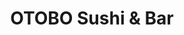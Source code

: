 ---
layout: place
title: "OTOBO Sushi & Bar"
permalink: /illinois/bolingbrook/otobo-sushi-bar.html
stateAbbr: IL
stateName: Illinois
cityName: Bolingbrook
seo:
  name: "OTOBO Sushi & Bar"
  type: Restaurant
  links: http://www.otobosushibar.com/
description: "Easygoing eatery & sushi bar offering specialty rolls, ramen, Asian fusion dishes, cocktails & beer. OTOBO Sushi & Bar serves delicious sushi in Bolingbrook, Illinois. Try fresh Japanese dishes for a great dining experience. Available for takeout, delivery, lunch, and dinner."
place_id: ChIJCamjpiFZDogR0dVSiJ8Cffk
photos:
  - name: >-
      places/ChIJCamjpiFZDogR0dVSiJ8Cffk/photos/AeeoHcIXD0FAQSKXwko7-CdRY4VNHdYxqKqm8hGNi_gIcQpTYCVhxXDYUyOZBUPWPeqtBEmC6UatHf7vkE83qGlkWAXuycOcc1uHpOqGWC8VuEETFnHmhWSSjB8rc8tzJxTyRS36YSweY8o6vddLGYKvrVXPHhe41B3m3zb8J4OITXuyvMhTEPZce1hgOaabgxZQIah-MdOhYnIEZ-VbWoX22PKYdduWNiDcNWLvwU3DyAVUYG0kLtIVDey5c2SbHuPHTqpZyom1j_YY_Y7Qo-WvIixWPBkM4RJ3TsuNaQyFOFK3OQ
    widthPx: 2048
    heightPx: 1529
    authorAttributions:
      - displayName: OTOBO Sushi & Bar
        uri: https://maps.google.com/maps/contrib/101606309087549675169
        photoUri: >-
          https://lh3.googleusercontent.com/a-/ALV-UjVlTOzJPC-nHQpYAwp5mHN8LCuhyOf-Y_2wICNafR-ppa0wJ24=s100-p-k-no-mo
    flagContentUri: >-
      https://www.google.com/local/imagery/report/?cb_client=maps_api_places.places_api&image_key=!1e10!2sAF1QipP7zsXKpMmnC6H9WLo76BIupGv873DNRftcxf0G&hl=en-US
    googleMapsUri: >-
      https://www.google.com/maps/place//data=!3m4!1e2!3m2!1sAF1QipP7zsXKpMmnC6H9WLo76BIupGv873DNRftcxf0G!2e10!4m2!3m1!1s0x880e5921a6a3a909:0xf97d029f8852d5d1
  - name: >-
      places/ChIJCamjpiFZDogR0dVSiJ8Cffk/photos/AeeoHcKxGwkntelAE9SMnOd5kjFtNRHMoJ25TdC3iaQ58Gasu63Mns-cZFDhMLGKA25JKkeMqf45mD7SrBrZxS86GR9X3BI4V-yzs8dZrhmg1uid4I80-FmFGQlX4uIl1CgIMgdvislT-l94o3Wg8kJ6HkMaV7kP0kG87WvXDeGfF39fzgC-SGHg2hcoV4uMN1Q7ZZhM7S_IsJGQuW5aO9uyhHpE3ITpKxS4LEWZeQvkraewM4gT4hF_66evGtsnsMScZDUCWoLcRqQJQm1-9uyNcjZBgDyX9S9lAE0CiDA9bnuNww
    widthPx: 886
    heightPx: 960
    authorAttributions:
      - displayName: OTOBO Sushi & Bar
        uri: https://maps.google.com/maps/contrib/101606309087549675169
        photoUri: >-
          https://lh3.googleusercontent.com/a-/ALV-UjVlTOzJPC-nHQpYAwp5mHN8LCuhyOf-Y_2wICNafR-ppa0wJ24=s100-p-k-no-mo
    flagContentUri: >-
      https://www.google.com/local/imagery/report/?cb_client=maps_api_places.places_api&image_key=!1e10!2sAF1QipMU4mPlnE1G44zscfg_mEiI1oVi9NeyX1zSKCun&hl=en-US
    googleMapsUri: >-
      https://www.google.com/maps/place//data=!3m4!1e2!3m2!1sAF1QipMU4mPlnE1G44zscfg_mEiI1oVi9NeyX1zSKCun!2e10!4m2!3m1!1s0x880e5921a6a3a909:0xf97d029f8852d5d1
  - name: >-
      places/ChIJCamjpiFZDogR0dVSiJ8Cffk/photos/AeeoHcJzmi8oGWKdfoGpshXfKTc5V_RZ9FDbeRub-mO6O8j6S3mqHciQ8vCH7vykluHZ-NYgd3KYE4EYcm4Gzrn1ZPpWB1WVx9FTNJ49XQDpaMA1KRmyF9a26XENMSrS72nHDh_3GUBY2tXGY77eD_YPt4aok4W05HPeKj73y3HAkrBQYqK1FsNY1-fA_gURZJGSsCzRNOi5nmd_jlQbfaes6dWD3PpNd6K1dxsylJokkoGRdf9B3SqvRyVfegDW7JTGUKXO6zBbbwK2ZlYCwHMYDAtSOLqqwjZkOyuHQ522dlTeuQ
    widthPx: 720
    heightPx: 960
    authorAttributions:
      - displayName: OTOBO Sushi & Bar
        uri: https://maps.google.com/maps/contrib/101606309087549675169
        photoUri: >-
          https://lh3.googleusercontent.com/a-/ALV-UjVlTOzJPC-nHQpYAwp5mHN8LCuhyOf-Y_2wICNafR-ppa0wJ24=s100-p-k-no-mo
    flagContentUri: >-
      https://www.google.com/local/imagery/report/?cb_client=maps_api_places.places_api&image_key=!1e10!2sAF1QipM3OW5E5K64D8oZn79QUe3NxWjUHfHqWWtNSIEF&hl=en-US
    googleMapsUri: >-
      https://www.google.com/maps/place//data=!3m4!1e2!3m2!1sAF1QipM3OW5E5K64D8oZn79QUe3NxWjUHfHqWWtNSIEF!2e10!4m2!3m1!1s0x880e5921a6a3a909:0xf97d029f8852d5d1
  - name: >-
      places/ChIJCamjpiFZDogR0dVSiJ8Cffk/photos/AeeoHcJ5ABYNXAe7GavypOl958cdNcqDvbNGEmZvp33lK59ixDwrqo96-vg19TIWjKDCQR50XT3Rf_kWw3F_ktOoicOnJ2vTX3XpbvXqztGMrkmIbFuka9XbpknhtmW5y1I4gHXiJBUdXCi1dvx5XVs2MQKiG2UiIqJrxM7Kxh0HameqpztUZ0nqo74e80fA1TOXG-la_oQCn_BPPBP7B9HY8KB3Bt4TB7ZpAuMioGmc4Yn4zEWE3V8z2iQaPLEIhzVt50NdQFNt4fPhdG_ObRuvA2n1Kv6uZ89db_--uJ7kQSclFTc90CJdcp9stmuh-1hP7FtWAU63CNVWlAEen_tgbo7eS5MQ1_Lig6wMbwbUXuIEGs15CXdjBCEM7kQmzjvx41yJy3j4etjk5dEBiaA1jRCys-N66TaOyezl6V6212BfNo6B
    widthPx: 1868
    heightPx: 4000
    authorAttributions:
      - displayName: Valerie Majnarich
        uri: https://maps.google.com/maps/contrib/107238669150222322373
        photoUri: >-
          https://lh3.googleusercontent.com/a-/ALV-UjUUSI9xhRyww-A9gk1moTpUlcHtGEW4yI7ELiE2V940I5qdHLo=s100-p-k-no-mo
    flagContentUri: >-
      https://www.google.com/local/imagery/report/?cb_client=maps_api_places.places_api&image_key=!1e10!2sCIHM0ogKEICAgIDXs9Px4QE&hl=en-US
    googleMapsUri: >-
      https://www.google.com/maps/place//data=!3m4!1e2!3m2!1sCIHM0ogKEICAgIDXs9Px4QE!2e10!4m2!3m1!1s0x880e5921a6a3a909:0xf97d029f8852d5d1
  - name: >-
      places/ChIJCamjpiFZDogR0dVSiJ8Cffk/photos/AeeoHcIEX7VLAupq45MJLZNgYzRCB_s6EYvyPoh4yexpqy6IzIB1ed5C331hrEflnPIbyejP2b8DXh-NMaQJJqo_sPWOz6Mo9PpL9rbbE2JaIK34NKMFwrSOG_z1TLEeuMwDxQ7nuaKeHR5JLQcTufqNJ6epDgnbddJzhk_CIq-0S6XV0rJG1gwMoozDpf0XHTpnwOTIP_Elk5r8kV27qHUYQIcqYIYCgRsucNHs7vdoGK4XbEHSnN0b4BLgI5ds-WIWKZP9ibIMO3DizxXGYcrMgk5uajH3tBBBwVZu0nx_-KXGKtrWCjXBKULNi8VH6BM817SudMCCtcm78IT_g-ctw0E0RbiBWJfN5L_TElATDllinbVHNDXp5PEtjgkFU5xO1iTjJ6rO0DiBdIqCL77Ywaj2wFL8Ucs17DTtA7bcLgaMRA
    widthPx: 4032
    heightPx: 3024
    authorAttributions:
      - displayName: Mark Spengler
        uri: https://maps.google.com/maps/contrib/109734364988917207156
        photoUri: >-
          https://lh3.googleusercontent.com/a-/ALV-UjWZul34RoJVnE-_EA7gqLUZOdmmTW06bGFzB1O130rnLZjj2GBlFA=s100-p-k-no-mo
    flagContentUri: >-
      https://www.google.com/local/imagery/report/?cb_client=maps_api_places.places_api&image_key=!1e10!2sCIHM0ogKEICAgICDgs7QUA&hl=en-US
    googleMapsUri: >-
      https://www.google.com/maps/place//data=!3m4!1e2!3m2!1sCIHM0ogKEICAgICDgs7QUA!2e10!4m2!3m1!1s0x880e5921a6a3a909:0xf97d029f8852d5d1
  - name: >-
      places/ChIJCamjpiFZDogR0dVSiJ8Cffk/photos/AeeoHcKgavIqpp7UEY2PHQeb38vFXNkaTZwCapBVd8EzlAWDxt3FjIW5HBuAnTCiIy-zR71gjrEKQPEULCGIgs-dbmV-NVnp7iH3PlcBCeRa4o0oURUzpfsdtvAlljyBBgfqUAd5x2gFB32mNei6jpLaSaA4exbxhxY_cILwEwi25rcin0P_4CTdmSESD6Yxn1PIqHTtqhqmDTvFZ7l0CBEBSNuKOnT_V6NnUQAiCEWMhiRb4mF5frnEFFeKx8P_83DqOWrvVSRcxB2qW2GPjEt592dzTVlVj0fF9FmfhiGIL4GKhwt1puKfpTDmW2zOnppnuKV7oEqCGrWZ9z4H4RlPqgNsQoh7M0kmAqou1ny-l8-WBqHXcG7sGY3twZPdteQMG6loCeGn7YBvhikzLJFD1fMK5Mmt-NnPyP5BfCvkkmbZlCSY
    widthPx: 2309
    heightPx: 1732
    authorAttributions:
      - displayName: Walter Brown
        uri: https://maps.google.com/maps/contrib/117125241058319035109
        photoUri: >-
          https://lh3.googleusercontent.com/a-/ALV-UjUxsD1Vl2Ktnm-Qyt9zDunVayv_hi17Md6yQSsp8tfuM_yrCgs=s100-p-k-no-mo
    flagContentUri: >-
      https://www.google.com/local/imagery/report/?cb_client=maps_api_places.places_api&image_key=!1e10!2sCIHM0ogKEICAgIC97ObwkQE&hl=en-US
    googleMapsUri: >-
      https://www.google.com/maps/place//data=!3m4!1e2!3m2!1sCIHM0ogKEICAgIC97ObwkQE!2e10!4m2!3m1!1s0x880e5921a6a3a909:0xf97d029f8852d5d1
  - name: >-
      places/ChIJCamjpiFZDogR0dVSiJ8Cffk/photos/AeeoHcJnQPvCvjI1jIg9vHDrZa1t7sHAF3feJVOUne5ia8YLz5x2xgzP9FbOPeBmQIThLzZGm-TWVVH_P1nATiYlYo2wEFYnWf8sgVy-Jfm4AG6EiOFEPEGiz3wfHCJjzfM4k019-9BFVTpL3ez0VuXdd_N6sejKUI_Kzx3OVmWB5-CKart_YTPjNKVtxbOrqs1-sv3s4adWVZbozscm8HdSVr3LDsaREC_9jE2U3uhWzQUcHWgmtcC89VWOh5osVLMvGFr2zjiEmkJaEiqAULn6Hegwm6FwajHBuFiLIjuyVQD-JSbPrYWx2e4mtmgRFLBFEVLRvtnBoB2k_BEByo-x5AI9JF8saxB4dGNiOrZkcDyJGEhrVPWe1ZJqT734OlzNY_qwPuLHe4StY6NAy48Hrm_YIbD8Ox1H9uctygca6ck
    widthPx: 3464
    heightPx: 4618
    authorAttributions:
      - displayName: Asif Rehmani
        uri: https://maps.google.com/maps/contrib/110000389567280196275
        photoUri: >-
          https://lh3.googleusercontent.com/a-/ALV-UjUz0mXSEGP0GTSF3o8ch09SftuiNOUeLdLmnMFjCOSxvYMj0qeWmQ=s100-p-k-no-mo
    flagContentUri: >-
      https://www.google.com/local/imagery/report/?cb_client=maps_api_places.places_api&image_key=!1e10!2sCIHM0ogKEICAgICtt4ePLA&hl=en-US
    googleMapsUri: >-
      https://www.google.com/maps/place//data=!3m4!1e2!3m2!1sCIHM0ogKEICAgICtt4ePLA!2e10!4m2!3m1!1s0x880e5921a6a3a909:0xf97d029f8852d5d1
  - name: >-
      places/ChIJCamjpiFZDogR0dVSiJ8Cffk/photos/AeeoHcLoPDvqD2HbOqoSz8VKLwUYvkKoEgn7gWgE0R6LMDS73bkB_Vl01_qtCuZDWCLId_HEtXuqyEMl6e4-z2o2PR7LlW67LQdlEaeJW3T6PptX2o7Ksm7769KZgvM3VUn8R9fJgt5gh3DHEK3V7QdZGvZDQpOQrOPi5V81Dw0mB2RF6eULgQ4btvOaxPUWCwRe4XJPPcQRLnDF3hvs9Mi7QI83n3-lM1S8JV8r6uN6givHo1kG1hlLXqpjCXPn2ZQyLBkLiaZ523Jxg2su0TMamQSLkG3lPDdx8uSKzyZDF03O1W1ELAtWenIpflr00ugVFGNlz5W8wvDD5lLsbel4xhaoZHesriuhnkG3VIl8viFA1Vfq-XdHYxNtDa7B9Cgx1ax8pL3XAtfILE-zbCIiTQSN447UcOSxDzMkt9QCnT004iVn
    widthPx: 3600
    heightPx: 4800
    authorAttributions:
      - displayName: Melanie C.
        uri: https://maps.google.com/maps/contrib/108810445005854146083
        photoUri: >-
          https://lh3.googleusercontent.com/a-/ALV-UjUFpx0N1goHepsNY6ph7PRc2UiptVcLK8I8Y8QmSKkyGU2GqCWk=s100-p-k-no-mo
    flagContentUri: >-
      https://www.google.com/local/imagery/report/?cb_client=maps_api_places.places_api&image_key=!1e10!2sCIHM0ogKEICAgICThr7T3wE&hl=en-US
    googleMapsUri: >-
      https://www.google.com/maps/place//data=!3m4!1e2!3m2!1sCIHM0ogKEICAgICThr7T3wE!2e10!4m2!3m1!1s0x880e5921a6a3a909:0xf97d029f8852d5d1
  - name: >-
      places/ChIJCamjpiFZDogR0dVSiJ8Cffk/photos/AeeoHcIiR1gxWD3dLWkromo--F4g5XerFaz7opzrGiMPan9O7H9xPiPjN4IqGbqh5zBGJJ_KWKBToBchW6NEZi7nCU75EZmOZb2yJqPGmbOvpDAmvBR0_izD6-WiWcJVxSgMD7WKUy8HMpZw0NoObcTIyvuZ515IZr9oaNkVHtB6tTmI6BHi1SzP5Z1bllssreFge_lUY-XSuOm69Z5EqDednTboxzNS4Y5QEY7pQV-J-hjVVFhha9RqbRn14CgawXzNK7UMDkb-J15GOAW7pFOmcw0VBZIOmo-2ElGVmgse_iua-hD3KnN-9e_ZEGDeUxgccfdOR_xLRht7ojlHXfiuondsg1ZBQsSXXWPDC-IDOZZNinm4iCeYOxY2T6bN0wlSFFy_Vl-nV0ItJHQ6ZpAaPIaFqjYZjHxdmVfb3A6xpleD6Q
    widthPx: 3072
    heightPx: 4080
    authorAttributions:
      - displayName: Matthew N
        uri: https://maps.google.com/maps/contrib/118036539354160785063
        photoUri: >-
          https://lh3.googleusercontent.com/a-/ALV-UjUuRPZtNjfWqErixTmf5lgekzW-DmoSq2dwP8GtO2KFxb4E_xIP6g=s100-p-k-no-mo
    flagContentUri: >-
      https://www.google.com/local/imagery/report/?cb_client=maps_api_places.places_api&image_key=!1e10!2sCIHM0ogKEICAgIC_gfLwOQ&hl=en-US
    googleMapsUri: >-
      https://www.google.com/maps/place//data=!3m4!1e2!3m2!1sCIHM0ogKEICAgIC_gfLwOQ!2e10!4m2!3m1!1s0x880e5921a6a3a909:0xf97d029f8852d5d1
  - name: >-
      places/ChIJCamjpiFZDogR0dVSiJ8Cffk/photos/AeeoHcI3OVGUs5O8JR6OWCtNTCJA_ruzJATKBEF7hbvQRs46FvHDrd2Xf6m4J4zF_tkdpe55iNESFMGhmwcQ_ZbEsE-rZbJWUhswlZNRsEhj5-_bZFb13Q6UhTsZZIWV4BZ73qVRkzP7qizXDEAOSJDpFRDUjmgqwvcJPObwBurIytU-SEIGgbVWozF7zyNHLAm0DqjnOpoQBwveFttw5gwCuQ_eKiap5RbF-gIG1hG3SPMSQ3JgFy-kA125astn64cxKtkWhq7MbUNbVK_mBxAL8YqY6DIxQHMsfjqrqkclWgtV4NMD5c4bbj0wTr1MzNjXQb1AG9niCaKz7pJroc0Eq3cLr53cr9eIVlkx8YsGdT0cI3NpQpzekU39Vp9Nmrfi0iIkQEJAAC4kClv4m3ozy6lyZv51CtF0LmuUeCEfxBoZ50XP
    widthPx: 2782
    heightPx: 1960
    authorAttributions:
      - displayName: Eric Blazek
        uri: https://maps.google.com/maps/contrib/105108709120661879098
        photoUri: >-
          https://lh3.googleusercontent.com/a-/ALV-UjXzDvKlm76L2BovseadF9tGTKqsm1ufhdZnnKJR7ej4ub7RzbMV=s100-p-k-no-mo
    flagContentUri: >-
      https://www.google.com/local/imagery/report/?cb_client=maps_api_places.places_api&image_key=!1e10!2sCIHM0ogKEICAgIClpezwlAE&hl=en-US
    googleMapsUri: >-
      https://www.google.com/maps/place//data=!3m4!1e2!3m2!1sCIHM0ogKEICAgIClpezwlAE!2e10!4m2!3m1!1s0x880e5921a6a3a909:0xf97d029f8852d5d1
address: 477 S Weber Rd, Bolingbrook, IL 60490, USA
street: 477 S Weber Rd
city: Bolingbrook
state: IL
zip: '60490'
country: USA
neighborhood: null
latitude: '41.683365'
longitude: '-88.126765'
accessibility_options:
  wheelchairAccessibleParking: true
  wheelchairAccessibleEntrance: true
  wheelchairAccessibleRestroom: true
  wheelchairAccessibleSeating: true
business_status: OPERATIONAL
name: OTOBO Sushi & Bar
google_maps_links:
  directionsUri: >-
    https://www.google.com/maps/dir//''/data=!4m7!4m6!1m1!4e2!1m2!1m1!1s0x880e5921a6a3a909:0xf97d029f8852d5d1!3e0
  placeUri: https://maps.google.com/?cid=17977528171743073745
  writeAReviewUri: >-
    https://www.google.com/maps/place//data=!4m3!3m2!1s0x880e5921a6a3a909:0xf97d029f8852d5d1!12e1
  reviewsUri: >-
    https://www.google.com/maps/place//data=!4m4!3m3!1s0x880e5921a6a3a909:0xf97d029f8852d5d1!9m1!1b1
  photosUri: >-
    https://www.google.com/maps/place//data=!4m3!3m2!1s0x880e5921a6a3a909:0xf97d029f8852d5d1!10e5
primary_type: Sushi Restaurant
opening_hours:
  regular: null
  current: null
secondary_opening_hours:
  regular:
    weekdayDescriptions: null
    type: null
  current:
    weekdayDescriptions: null
    type: null
phone: (630) 410-8118
price_level: PRICE_LEVEL_MODERATE
price_range: $20 &ndash; $30
rating: '4.5'
rating_count: 0
website: http://www.otobosushibar.com/
reviews:
  - name: >-
      places/ChIJCamjpiFZDogR0dVSiJ8Cffk/reviews/ChdDSUhNMG9nS0VJQ0FnTUNJOHRHTjh3RRAB
    relativePublishTimeDescription: a week ago
    rating: 5
    text:
      text: >-
        I got the Katsu and miso soup. It was amazing! It cost $22 but I got a
        big serving of fried rice,  and the Katsu was to die for. I placed an
        order online and the servant was excellent and time efficient!


        I will definitely be coming back!
      languageCode: en
    originalText:
      text: >-
        I got the Katsu and miso soup. It was amazing! It cost $22 but I got a
        big serving of fried rice,  and the Katsu was to die for. I placed an
        order online and the servant was excellent and time efficient!


        I will definitely be coming back!
      languageCode: en
    authorAttribution:
      displayName: Stuffypanda 214
      uri: https://www.google.com/maps/contrib/110843008285933345745/reviews
      photoUri: >-
        https://lh3.googleusercontent.com/a/ACg8ocKUtcYbM7j3wxSaOxFdHlKqumQEhksmn2r7-y0CL7H3mLOjfQ=s128-c0x00000000-cc-rp-mo
    publishTime: '2025-03-31T22:52:52.065024Z'
    flagContentUri: >-
      https://www.google.com/local/review/rap/report?postId=ChdDSUhNMG9nS0VJQ0FnTUNJOHRHTjh3RRAB&d=17924085&t=1
    googleMapsUri: >-
      https://www.google.com/maps/reviews/data=!4m6!14m5!1m4!2m3!1sChdDSUhNMG9nS0VJQ0FnTUNJOHRHTjh3RRAB!2m1!1s0x880e5921a6a3a909:0xf97d029f8852d5d1
  - name: >-
      places/ChIJCamjpiFZDogR0dVSiJ8Cffk/reviews/ChZDSUhNMG9nS0VJQ0FnSUQ3dF9LeVFnEAE
    relativePublishTimeDescription: 7 months ago
    rating: 4
    text:
      text: >-
        I ate here 2 times during my stay in the area, and I'm glad I stopped
        in. Elvin and Alexa are  both great hosts and can give you ideas on the
        menu. They had a nice sized bar to sit and talk and watch movies while
        you ate. The menu was large. I had only the sushi rolls and sashimi, but
        there were other styles and combos too. The rolls were good in size as
        well as the thickness for the sashimi cuts. I found everything I had was
        fresh and flavorful. They have draft beer and bottled. Also a nice mix
        of flavored sake. The place is clean and comfortable. The food is good,
        and the service is friendly. You should stop by and give them a try.
      languageCode: en
    originalText:
      text: >-
        I ate here 2 times during my stay in the area, and I'm glad I stopped
        in. Elvin and Alexa are  both great hosts and can give you ideas on the
        menu. They had a nice sized bar to sit and talk and watch movies while
        you ate. The menu was large. I had only the sushi rolls and sashimi, but
        there were other styles and combos too. The rolls were good in size as
        well as the thickness for the sashimi cuts. I found everything I had was
        fresh and flavorful. They have draft beer and bottled. Also a nice mix
        of flavored sake. The place is clean and comfortable. The food is good,
        and the service is friendly. You should stop by and give them a try.
      languageCode: en
    authorAttribution:
      displayName: jesse luckett
      uri: https://www.google.com/maps/contrib/102913275545244483481/reviews
      photoUri: >-
        https://lh3.googleusercontent.com/a-/ALV-UjVqBT8mzi3h2DW16wsv2CwO2Z4jmrrDssELsDiYMmPtjcv1Qxk=s128-c0x00000000-cc-rp-mo-ba3
    publishTime: '2024-08-29T18:40:42.522181Z'
    flagContentUri: >-
      https://www.google.com/local/review/rap/report?postId=ChZDSUhNMG9nS0VJQ0FnSUQ3dF9LeVFnEAE&d=17924085&t=1
    googleMapsUri: >-
      https://www.google.com/maps/reviews/data=!4m6!14m5!1m4!2m3!1sChZDSUhNMG9nS0VJQ0FnSUQ3dF9LeVFnEAE!2m1!1s0x880e5921a6a3a909:0xf97d029f8852d5d1
  - name: >-
      places/ChIJCamjpiFZDogR0dVSiJ8Cffk/reviews/ChdDSUhNMG9nS0VJQ0FnSUN2MGYtbXN3RRAB
    relativePublishTimeDescription: 4 months ago
    rating: 5
    text:
      text: >-
        It’s super rare to find such high quality sushi. The food is amazing,
        Marisol and the team that served us was so warm and welcoming. Recommend
        this place to family and friends 😉👍
      languageCode: en
    originalText:
      text: >-
        It’s super rare to find such high quality sushi. The food is amazing,
        Marisol and the team that served us was so warm and welcoming. Recommend
        this place to family and friends 😉👍
      languageCode: en
    authorAttribution:
      displayName: G.I. Joe
      uri: https://www.google.com/maps/contrib/112008203291140621023/reviews
      photoUri: >-
        https://lh3.googleusercontent.com/a/ACg8ocLbt5mpDrM2UdSGvfqSJ4-OXQDuJ9s17wQ14DAVLYEIGpL5tA=s128-c0x00000000-cc-rp-mo-ba2
    publishTime: '2024-12-12T01:53:33.079534Z'
    flagContentUri: >-
      https://www.google.com/local/review/rap/report?postId=ChdDSUhNMG9nS0VJQ0FnSUN2MGYtbXN3RRAB&d=17924085&t=1
    googleMapsUri: >-
      https://www.google.com/maps/reviews/data=!4m6!14m5!1m4!2m3!1sChdDSUhNMG9nS0VJQ0FnSUN2MGYtbXN3RRAB!2m1!1s0x880e5921a6a3a909:0xf97d029f8852d5d1
  - name: >-
      places/ChIJCamjpiFZDogR0dVSiJ8Cffk/reviews/ChZDSUhNMG9nS0VJQ0FnSURuNnVLMUF3EAE
    relativePublishTimeDescription: 6 months ago
    rating: 5
    text:
      text: >-
        This is my first time at this lovely quaint place. I was having lunch
        with my colleague whom suggested this place. The ambience was nice,
        clean. Our waiter was very polite and attentive. I had the Godzilla roll
        which was very good and fresh. Also miso soup was very good and hot. I
        love boba tea so their Chai Latte Mango Tea was amazing. I will come
        back again for a new “lunch spot”
      languageCode: en
    originalText:
      text: >-
        This is my first time at this lovely quaint place. I was having lunch
        with my colleague whom suggested this place. The ambience was nice,
        clean. Our waiter was very polite and attentive. I had the Godzilla roll
        which was very good and fresh. Also miso soup was very good and hot. I
        love boba tea so their Chai Latte Mango Tea was amazing. I will come
        back again for a new “lunch spot”
      languageCode: en
    authorAttribution:
      displayName: Kersha Robinson
      uri: https://www.google.com/maps/contrib/111924937629856970167/reviews
      photoUri: >-
        https://lh3.googleusercontent.com/a-/ALV-UjUrXpds5l9FKriUiG1zw1sVEvCI3cIsfm4sWhijDOJgXdX_W1Ir=s128-c0x00000000-cc-rp-mo-ba3
    publishTime: '2024-10-05T02:29:57.505658Z'
    flagContentUri: >-
      https://www.google.com/local/review/rap/report?postId=ChZDSUhNMG9nS0VJQ0FnSURuNnVLMUF3EAE&d=17924085&t=1
    googleMapsUri: >-
      https://www.google.com/maps/reviews/data=!4m6!14m5!1m4!2m3!1sChZDSUhNMG9nS0VJQ0FnSURuNnVLMUF3EAE!2m1!1s0x880e5921a6a3a909:0xf97d029f8852d5d1
  - name: >-
      places/ChIJCamjpiFZDogR0dVSiJ8Cffk/reviews/ChdDSUhNMG9nS0VJQ0FnSUQ3aWZydzZnRRAB
    relativePublishTimeDescription: 7 months ago
    rating: 5
    text:
      text: >-
        Very fresh quality grade sushi! I got the Spicy  sushi crab tacos, roll
        of the week sushi, Crabby jalapeños, Symphony roll, Mexican roll, Tuna
        avocado roll and Spicy crab crunch roll! I come here frequently to dine
        in or take out and it always tastes great and employees are friendly!
        Would definitely recommend! 10/10
      languageCode: en
    originalText:
      text: >-
        Very fresh quality grade sushi! I got the Spicy  sushi crab tacos, roll
        of the week sushi, Crabby jalapeños, Symphony roll, Mexican roll, Tuna
        avocado roll and Spicy crab crunch roll! I come here frequently to dine
        in or take out and it always tastes great and employees are friendly!
        Would definitely recommend! 10/10
      languageCode: en
    authorAttribution:
      displayName: Marinel Ferrer
      uri: https://www.google.com/maps/contrib/103086401456576868801/reviews
      photoUri: >-
        https://lh3.googleusercontent.com/a/ACg8ocLQXH4_p-42r8cwHohfLCxHeD7odhimL60CqzljrhjnYV8kug=s128-c0x00000000-cc-rp-mo
    publishTime: '2024-08-25T14:20:54.706101Z'
    flagContentUri: >-
      https://www.google.com/local/review/rap/report?postId=ChdDSUhNMG9nS0VJQ0FnSUQ3aWZydzZnRRAB&d=17924085&t=1
    googleMapsUri: >-
      https://www.google.com/maps/reviews/data=!4m6!14m5!1m4!2m3!1sChdDSUhNMG9nS0VJQ0FnSUQ3aWZydzZnRRAB!2m1!1s0x880e5921a6a3a909:0xf97d029f8852d5d1
parking_options:
  freeParkingLot: true
  freeStreetParking: true
payment_options:
  acceptsCreditCards: true
  acceptsDebitCards: true
  acceptsCashOnly: false
  acceptsNfc: true
allow_dogs: null
curbside_pickup: false
delivery: true
dine_in: true
good_for_children: true
good_for_groups: true
good_for_sports: false
live_music: null
menu_for_children: true
outdoor_seating: true
reservable: true
restroom: true
serves_beer: true
serves_breakfast: false
serves_brunch: true
serves_cocktails: true
serves_coffee: null
serves_dinner: true
serves_dessert: true
serves_lunch: true
serves_vegetarian_food: true
serves_wine: true
takeout: true
update_category: essentials
summary: >-
  Easygoing eatery & sushi bar offering specialty rolls, ramen, Asian fusion
  dishes, cocktails & beer.

---